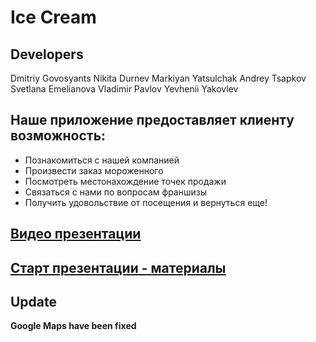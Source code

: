 # Ice Cream

## Developers

Dmitriy Govosyants
Nikita Durnev
Markiyan Yatsulchak
Andrey Tsapkov
Svetlana Emelianova
Vladimir Pavlov
Yevhenii Yakovlev

## Наше приложение предоставляет клиенту возможность:

- Познакомиться с нашей компанией
- Произвести заказ мороженного
- Посмотреть местонахождение точек продажи
- Связаться с нами по вопросам франшизы
- Получить удовольствие от посещения и вернуться еще!

## [Видео презентации](https://drive.google.com/file/d/1-Pwj0071AltTa2DzQ21zaor8QIgs1Hdy/view?usp=sharing)

## [Старт презентации - материалы](https://docs.google.com/presentation/d/1g1nURTAZ0esjt--8bVqXmEtM0_XjAj1QnE2SbhjSyDQ/edit#slide=id.gd455bd16ee_0_139)

## Update

**Google Maps have been fixed**
